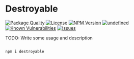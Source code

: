 # Destroyable

<!--Badges-->

 [![Package Quality](https://packagequality.com/shield/destroyable.svg)](https://packagequality.com/#?package=destroyable)
 [![License](https://img.shields.io/github/license/hejny/destroyable.svg?style=flat)](https://raw.githubusercontent.com/hejny/destroyable/master/LICENSE)
 [![NPM Version](https://badge.fury.io/js/@hejny%2Fdestroyable.svg)](https://www.npmjs.com/package/@hejny/destroyable)
 [![undefined](https://github.com/hejny/destroyable/actions/workflows/main.yml/badge.svg)](https://github.com/hejny/destroyable/actions/workflows/main.yml.yml)
 [![Known Vulnerabilities](https://snyk.io/test/github/hejny/destroyable/badge.svg)](https://snyk.io/test/github/hejny/destroyable)
 [![Issues](https://img.shields.io/github/issues/hejny/destroyable.svg?style=flat)](https://github.com/hejny/destroyable/issues)

<!--/Badges-->

TODO: Write some usage and description

```bash

npm i destroyable

```

